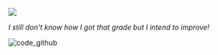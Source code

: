 ![](https://github-readme-stats.vercel.app/api?username=lusqua&show_icons=true&theme=dracula&include_all_commits=true&count_private=true)

_I still don't know how I got that grade but I intend to improve!_

![code_github](https://user-images.githubusercontent.com/43057423/175787992-4a3f5141-50b7-4578-b5f5-8ec9ab038a7c.png)

